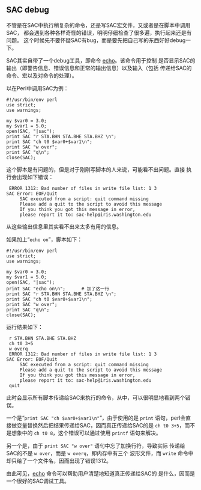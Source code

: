 ## SAC debug

不管是在SAC中执行稍复杂的命令，还是写SAC宏文件，又或者是在脚本中调用SAC，
都会遇到各种各样奇怪的错误，明明仔细检查了很多遍，执行起来还是有问题。
这个时候先不要怀疑SAC有bug，而是要先把自己写的东西好好debug一下。

SAC其实自带了一个debug工具，即命令
[echo](/commands/echo.md)。该命令用于控制
是否显示SAC的输出（即警告信息、错误信息和正常的输出信息）以及输入（包括
传递给SAC的命令、宏以及对命令的处理）。

以在Perl中调用SAC为例：

``` {.perl}
#!/usr/bin/env perl
use strict;
use warnings;

my $var0 = 3.0;
my $var1 = 5.0;
open(SAC, "|sac");
print SAC "r STA.BHN STA.BHE STA.BHZ \n";
print SAC "ch t0 $var0+$var1\n";
print SAC "w over";
print SAC "q\n";
close(SAC);
```

这个脚本是有问题的，但是对于刚刚写脚本的人来说，可能看不出问题。直接
执行会出现如下错误：

``` {.bash}
 ERROR 1312: Bad number of files in write file list: 1 3
SAC Error: EOF/Quit
     SAC executed from a script: quit command missing
     Please add a quit to the script to avoid this message
     If you think you got this message in error,
     please report it to: sac-help@iris.washington.edu
```

从这些输出信息里其实看不出来太多有用的信息。

如果加上“`echo on`”，脚本如下：

``` {.perl}
#!/usr/bin/env perl
use strict;
use warnings;

my $var0 = 3.0;
my $var1 = 5.0;
open(SAC, "|sac");
print SAC "echo on\n";      # 加了这一行
print SAC "r STA.BHN STA.BHE STA.BHZ \n";
print SAC "ch t0 $var0+$var1\n";
print SAC "w over";
print SAC "q\n";
close(SAC);
```

运行结果如下：

``` {.bash}
 r STA.BHN STA.BHE STA.BHZ
 ch t0 3+5
 w overq
 ERROR 1312: Bad number of files in write file list: 1 3
SAC Error: EOF/Quit
     SAC executed from a script: quit command missing
     Please add a quit to the script to avoid this message
     If you think you got this message in error,
     please report it to: sac-help@iris.washington.edu
 quit
```

此时会显示所有脚本传递给SAC来执行的命令，从中，可以很明显地看到两个错误。

一个是“`print SAC "ch $var0+$var1\n"`”，由于使用的是 `print`
语句，perl会直接做变量替换然后把结果传递给SAC，因而真正传递给SAC的是
`ch t0 3+5`，而不是想象中的 `ch t0 8`，这个错误可以通过使用 `printf`
语句来解决。

另一个是，由于 `print SAC "w over"` 语句中忘了加换行符，导致实际
传递给SAC的不是 `w over`，而是 `w overq`，即内存中有三个 波形文件，而
`write` 命令中却只给了一个文件名，因而出现了错误1312。

由此可见，[echo](/commands/echo.md)
命令可以帮助用户清楚地知道真正传递给SAC的
是什么，因而是一个很好的SAC调试工具。
